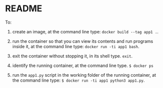 # README

To:

1. create an image, at the command line type:
   `docker build --tag app1 .`.

2. run the container so that you can view its contents and run programs inside it, at the command line type:
   `docker run -ti app1 bash`.
3. exit the container without stopping it, in its shell type.
    `exit`.
4. identify the running container, at the command line type. 
   `$ docker ps`
5. run the `app1.py` script in the working folder of the running container, at the command line type:
   `$ docker run -ti app1 python3 app1.py`.





